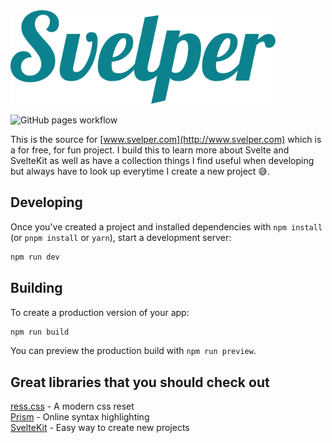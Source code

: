 <img height="150" alt="Svelper" src="/static/svelper-logo.svg" />

![GitHub pages workflow](https://github.com/shadovo/svelper/actions/workflows/pages.yml/badge.svg)

This is the source for [www.svelper.com](http://www.svelper.com) which is a for free, for fun project. I build this to learn more about Svelte and SvelteKit as well as have a collection things I find useful when developing but always have to look up everytime I create a new project 😅.

## Developing

Once you've created a project and installed dependencies with `npm install` (or `pnpm install` or `yarn`), start a development server:

```bash
npm run dev
```

## Building

To create a production version of your app:

```bash
npm run build
```

You can preview the production build with `npm run preview`.

## Great libraries that you should check out

[ress.css](https://github.com/filipelinhares/ress) - A modern css reset  
[Prism](https://prismjs.com/) - Online syntax highlighting  
[SvelteKit](https://kit.svelte.dev/) - Easy way to create new projects
